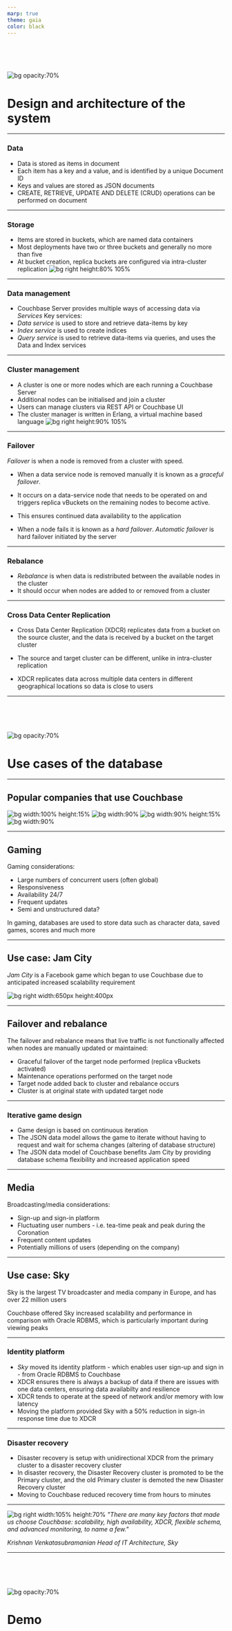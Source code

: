 ```yaml
---
marp: true
theme: gaia
color: black
---
```


\
\
\
\
![bg opacity:70%](img/background.jpeg)

# Design and architecture of the system

---

### Data

- Data is stored as items in document
- Each item has a key and a value, and is identified by a unique Document ID
- Keys and values are stored as JSON documents
- CREATE, RETRIEVE, UPDATE AND DELETE (CRUD) operations can be performed on document

---

### Storage

- Items are stored in buckets, which are named data containers
- Most deployments have two or three buckets and generally no more than five
- At bucket creation, replica buckets are configured via intra-cluster replication
  ![bg right height:80% 105%](img/storage.png)

---

### Data management

- Couchbase Server provides multiple ways of accessing data via _Services_
  Key services:
- _Data service_ is used to store and retrieve data-items by key
- _Index service_ is used to create indices
- _Query service_ is used to retrieve data-items via queries, and uses the Data and Index services

---

### Cluster management

- A cluster is one or more nodes which are each running a Couchbase Server
- Additional nodes can be initialised and join a cluster
- Users can manage clusters via REST API or Couchbase UI
- The cluster manager is written in Erlang, a virtual machine based language
![bg right height:90% 105%](img/couchbase-node.png)
<!-- May draw one -->

---

### Failover

_Failover_ is when a node is removed from a cluster with speed.

- When a data service node is removed manually it is known as a _graceful failover_.
- It occurs on a data-service node that needs to be operated on and triggers replica vBuckets on the remaining nodes to become active.
- This ensures continued data availability to the application

- When a node fails it is known as a _hard failover_. _Automatic failover_ is hard failover initiated by the server

---

### Rebalance

- _Rebalance_ is when data is redistributed between the available nodes in the cluster
- It should occur when nodes are added to or removed from a cluster

---

### Cross Data Center Replication

- Cross Data Center Replication (XDCR) replicates data from a bucket on the source cluster, and the data is received by a bucket on the target cluster

- The source and target cluster can be different, unlike in intra-cluster replication
- XDCR replicates data across multiple data centers in different geographical locations so data is close to users

---

\
\
\
\
![bg opacity:70%](img/background.jpeg)

# Use cases of the database

---

## Popular companies that use Couchbase

![bg width:100% height:15%](img/vodafone-logo.png)
![bg width:90%](img/sky-logo.jpeg)
![bg width:90% height:15%](img/tesco-logo.png)
![bg width:90%](img/bt-logo.jpeg)

---

## Gaming

Gaming considerations:

- Large numbers of concurrent users (often global)
- Responsiveness
- Availability 24/7
- Frequent updates
- Semi and unstructured data?

In gaming, databases are used to store data such as character data, saved games, scores and much more

---

## Use case: Jam City

_Jam City_ is a Facebook game which began to use Couchbase due to anticipated increased scalability requirement

![bg right width:650px height:400px](img/jam-city.jpeg)

---

## Failover and rebalance

The failover and rebalance means that live traffic is not functionally affected when nodes are manually updated or maintained:

- Graceful failover of the target node performed (replica vBuckets activated)
- Maintenance operations performed on the target node
- Target node added back to cluster and rebalance occurs
- Cluster is at original state with updated target node

---

### Iterative game design

- Game design is based on continuous iteration
- The JSON data model allows the game to iterate without having to request and wait for schema changes (altering of database structure)
- The JSON data model of Couchbase benefits Jam City by providing database schema flexibility and increased application speed
<!-- - Iterative game design includes planning, design, coding, testing, release and evaluation -->

---

## Media

Broadcasting/media considerations:

- Sign-up and sign-in platform
- Fluctuating user numbers - i.e. tea-time peak and peak during the Coronation
- Frequent content updates
- Potentially millions of users (depending on the company)

---

## Use case: Sky

Sky is the largest TV broadcaster and media company in Europe, and has over 22 million users

Couchbase offered Sky increased scalability and performance in comparison with Oracle RDBMS, which is particularly important during viewing peaks

---

### Identity platform

- _Sky_ moved its identity platform - which enables user sign-up and sign in - from Oracle RDBMS to Couchbase
- XDCR ensures there is always a backup of data if there are issues with one data centers, ensuring data availabilty and resilience
- XDCR tends to operate at the speed of network and/or memory with low latency
- Moving the platform provided Sky with a 50% reduction in sign-in response time due to XDCR

---

### Disaster recovery

- Disaster recovery is setup with unidirectional XDCR from the primary cluster to a disaster recovery cluster
- In disaster recovery, the Disaster Recovery cluster is promoted to be the Primary cluster, and the old Primary cluster is demoted the new Disaster Recovery cluster
- Moving to Couchbase reduced recovery time from hours to minutes

---

![bg right width:105% height:70%](img/nosql-survey.png)
_"There are many key factors that made us choose Couchbase: scalability, high availability, XDCR, flexible schema, and advanced monitoring, to name a few."_

_Krishnan Venkatasubramanian
Head of IT Architecture, Sky_

---

\
\
\
\
![bg opacity:70%](img/background.jpeg)

# Demo
